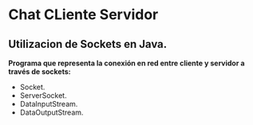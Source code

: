 # Chat CLiente Servidor

## Utilizacion de Sockets en Java.

__Programa que representa la conexión en red entre cliente y servidor a través de sockets:__

* Socket.
* ServerSocket.
* DataInputStream.
* DataOutputStream.